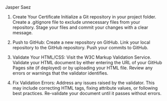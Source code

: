Jasper Saez

1. Create Your Certificate
Initialize a Git repository in your project folder.
Create a .gitignore file to exclude unnecessary files from your repository.
Stage your files and commit your changes with a clear message.


2. Push to GitHub:
Create a new repository on GitHub.
Link your local repository to the GitHub repository.
Push your commits to GitHub.

3. Validate Your HTML/CSS:
Visit the W3C Markup Validation Service.
Validate your HTML document by either entering the URL of your GitHub Pages site (if deployed) or by uploading your HTML file.
Review any errors or warnings that the validator identifies.

4. Fix Validation Errors:
Address any issues raised by the validator. This may include correcting HTML tags, fixing attribute values, or following best practices.
Re-validate your document until it passes without errors.